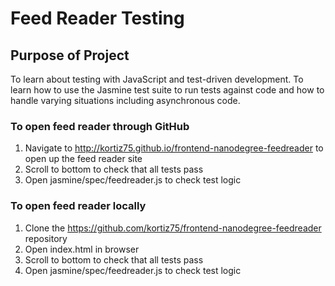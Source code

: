 # Feed Reader Testing

## Purpose of Project

To learn about testing with JavaScript and test-driven development. To learn how to use the Jasmine test suite to run tests against code and how to handle varying situations including asynchronous code.

### To open feed reader through GitHub

1. Navigate to http://kortiz75.github.io/frontend-nanodegree-feedreader to open up the feed reader site 
2. Scroll to bottom to check that all tests pass 
3. Open jasmine/spec/feedreader.js to check test logic

### To open feed reader locally

1. Clone the https://github.com/kortiz75/frontend-nanodegree-feedreader repository
2. Open index.html in browser
3. Scroll to bottom to check that all tests pass 
4. Open jasmine/spec/feedreader.js to check test logic